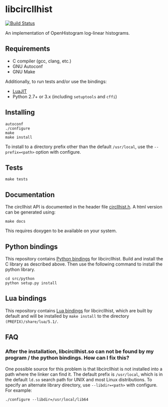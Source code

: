 # libcircllhist

[![Build Status](https://travis-ci.org/openhistogram/libcircllhist.svg?branch=master)](https://travis-ci.org/openhistogram/libcircllhist)

An implementation of OpenHistogram log-linear histograms.

## Requirements

* C compiler (gcc, clang, etc.)
* GNU Autoconf
* GNU Make

Additionally, to run tests and/or use the bindings:
* [LuaJIT](http://luajit.org/luajit.html)
* Python 2.7+ or 3.x (including `setuptools` and `cffi`)

## Installing

    autoconf
    ./configure
    make
    make install

To install to a directory prefix other than the default `/usr/local`, use the
`--prefix=<path>` option with configure.

## Tests

    make tests

## Documentation

The circllhist API is documented in the header file [circllhist.h](src/circllhist.h).
A html version can be generated using:

    make docs

This requires doxygen to be available on your system.

## Python bindings

This repository contains [Python bindings](/src/python) for libcircllhist.
Build and install the C library as described above. Then use the following
command to install the python library.

    cd src/python
    python setup.py install

## Lua bindings

This repository contains [Lua bindings](/src/lua) for libcircllhist, which are
built by default and will be installed by `make install` to the directory
`(PREFIX)/share/lua/5.1/`.

## FAQ

### After the installation, libcircllhist.so can not be found by my program / the python bindings. How can I fix this?

One possible source for this problem is that libcircllhist is not installed
into a path where the linker can find it. The default prefix is `/usr/local`,
which is in the default `ld.so` search path for UNIX and most Linux
distributions.  To specify an alternate library directory, use
`--libdir=<path>` with configure. For example:

    ./configure --libdir=/usr/local/lib64

